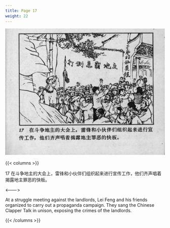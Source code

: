 ```yaml
---
title: Page 17
weight: 22
---
```


![leifeng page](./../../images/leifeng/seifert0522_lf_0023_0.jpg)

{{< columns >}}

17 在斗争地主的大会上，雷锋和小伙伴们组织起来进行宣传工作，他们齐声唱着揭露地主罪恶的快板。

<--->

At a struggle meeting against the landlords, Lei Feng and his friends organized to carry out a propaganda campaign. They sang the Chinese Clapper Talk in unison, exposing the crimes of the landlords. 

{{< /columns >}}
